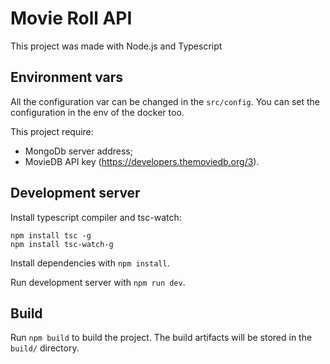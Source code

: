 # Movie Roll API

This project was made with Node.js and Typescript

## Environment vars

All the configuration var can be changed in the `src/config`. You can set the configuration in the env of the docker too.

This project require:
 * MongoDb server address; 
 * MovieDB API key (https://developers.themoviedb.org/3).

## Development server

Install typescript compiler and tsc-watch:

```
npm install tsc -g
npm install tsc-watch-g
```

Install dependencies with `npm install`.

Run development server with `npm run dev`.

## Build

Run `npm build` to build the project. The build artifacts will be stored in the `build/` directory.